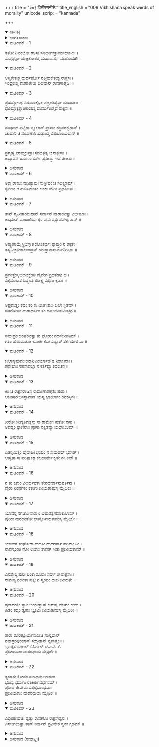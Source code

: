 +++
title = "००९ विभीषणनीतिः"
title_english = "009 Vibhishana speak words of morality"
unicode_script = "kannada"

+++
<details open><summary>वाचनम्</summary>

<div class="audioEmbed"  caption="श्रीराम-हरिसीताराममूर्ति-घनपाठिभ्यां वचनम्" src="https://archive.org/download/Ramayana-recitation-Sriram-harisItArAmamUrti-Ghanapaati-v2/Kanda_6/Kanda_6_YK-009-Vibhishana_speak_words_of_morality.mp3"></div>
</details>



<details><summary>ಭಾಗಸೂಚನಾ</summary>

ವಿಭೀಷಣನು ರಾವಣನಲ್ಲಿ ಶ್ರೀರಾಮನ ಅಜೇಯತ್ವವನ್ನು ತಿಳಿಸಿ, ಸೀತೆಯನ್ನು ಹಿಂದಿರುಗಿಸುವಂತೆ ಒತ್ತಾಯಿಸುವುದು
</details>

<details open><summary>ಮೂಲಮ್ - 1</summary>

ತತೋ ನಿಕುಂಭೋ ರಭಸಃ ಸೂರ್ಯಶತ್ರುರ್ಮಹಾಬಲಃ ।  
ಸುಪ್ತಘ್ನೋ ಯಜ್ಞಕೋಪಶ್ಚ ಮಹಾಪಾರ್ಶ್ವ ಮಹೋದರೌ ॥
</details>

<details open><summary>ಮೂಲಮ್ - 2</summary>

ಅಗ್ನಿಕೇತುಶ್ಚ ದುರ್ಧರ್ಷೋ ರಶ್ಮಿಮಕೇತುಶ್ಚ ರಾಕ್ಷಸಃ ।  
ಇಂದ್ರಜಿಚ್ಚ ಮಹಾತೇಜಾ ಬಲವಾನ್ ರಾವಣಾತ್ಮಜಃ ॥
</details>

<details open><summary>ಮೂಲಮ್ - 3</summary>

ಪ್ರಹಸ್ತೋಽಥ ವಿರೂಪಾಕ್ಷೋ ವಜ್ರದಂಷ್ಟ್ರೋ ಮಹಾಬಲಃ ।  
ಧೂಮ್ರಾಕ್ಷಶ್ಚಾತಿಕಾಯಶ್ಚ ದುರ್ಮುಖಶ್ಚೈವ ರಾಕ್ಷಸಃ ॥
</details>

<details open><summary>ಮೂಲಮ್ - 4</summary>

ಪರಿಘಾನ್ ಪಟ್ಟಿಶಾ ನ್ಶೂಲಾನ್ ಪ್ರಾಸಾಂ ಶಕ್ತಿಪರಶ್ವಧಾನ್ ।  
ಚಾಪಾನಿ ಚ ಸುಬಾಣಾನಿ ಖಡ್ಗಾಂಶ್ಚ ವಿಪುಲಾಂಬುಭಾನ್ ॥
</details>

<details open><summary>ಮೂಲಮ್ - 5</summary>

ಪ್ರಗೃಹ್ಯ ಪರಮಕ್ರುದ್ಧಾಃ ಸಮುತ್ಪತ್ಯ ಚ ರಾಕ್ಷಸಾಃ ।  
ಅಬ್ರುವನ್  ರಾವಣಂ ಸರ್ವೇ ಪ್ರದೀಪ್ತಾ ಇವ ತೇಜಸಾ ॥
</details>

<details><summary>ಅನುವಾದ</summary>

ಅನಂತರ ನಿಕುಂಭ, ರಭಸ, ಮಹಾಬಲೀ ಸೂರ್ಯ ಶತ್ರು, ಸುಪ್ತಘ್ನ, ಯಜ್ಞಕೋಪ, ಮಹಾಪಾರ್ಶ್ವ, ಮಹೋದರ,ದುರ್ಜಯ, ಅಗ್ನಿಕೇತು, ರಾಕ್ಷಸ ರಶ್ಮಿಕೇತು, ಮಹಾತೇಜಸ್ವೀ ಬಲವಂತ ರಾವಣಕುಮಾರ ಇಂದ್ರಜಿತು, ಪ್ರಹಸ್ತ, ವಿರೂಪಾಕ್ಷ, ಮಹಾಬಲಿ ವಜ್ರದಂಷ್ಟ್ರ, ಧೂಮ್ರಾಕ್ಷ, ಅತಿಕಾಯ ಮತ್ತು ನಿಶಾಚರ ದುರ್ಮುಖ - ಇವರೆಲ್ಲ ರಾಕ್ಷಸರು ಅತ್ಯಂತ ಕುಪಿತರಾಗಿ ಕೈಗಳಲ್ಲಿ ಪರಿಘ, ಪಟ್ಟಿಶ, ಶೂಲ, ಪ್ರಾಸ, ಶಕ್ತಿ, ಕೊಡಲಿ, ಧನುರ್ಬಾಣ ಹಾಗೂ ಹರಿತವಾದ ದೊಡ್ಡ-ದೊಡ್ಡ ಖಡ್ಗಗಳನ್ನೆತ್ತಿಕೊಂಡು ಕುಣಿಯುತ್ತಾ ರಾವಣನ ಎದುರಿಗೆ ಬಂದು, ತಮ್ಮ ತೇಜದಿಂದ ಉರಿಯುತ್ತಾ ಎಲ್ಲರೂ ಅವನಲ್ಲಿ ಹೇಳಿದರ.॥1-5॥
</details>

<details open><summary>ಮೂಲಮ್ - 6</summary>

ಅದ್ಯ ರಾಮಂ ವಧಿಷ್ಯಾಮಃ ಸುಗ್ರೀವಂ ಚ ಸಲಕ್ಷ್ಮಣಮ್ ।  
ಕೃಪಣಂ ಚ ಹನೂಮಂತಂ ಲಂಕಾ ಯೇನ ಪ್ರಧರ್ಷಿತಾ ॥
</details>

<details><summary>ಅನುವಾದ</summary>

ನಾವು ಇಂದೇ ರಾಮ, ಸುಗ್ರೀವ, ಲಕ್ಷ್ಮಣ ಮತ್ತು ಲಂಕೆಯನ್ನು ಸುಟ್ಟ ಹೇಡಿಯಾದ ಹನುಮಂತನನ್ನೂ ಕೊಂದುಹಾಕುವೆವು.॥6॥
</details>

<details open><summary>ಮೂಲಮ್ - 7</summary>

ತಾನ್ ಗೃಹೀತಾಯುಧಾನ್ ಸರ್ವಾನ್ ವಾರಾಯಿತ್ವಾ ವಿಭೀಷಣಃ ।  
ಅಬ್ರವೀತ್ ಪ್ರಾಂಜಲಿರ್ವಾಕ್ಯಂ ಪುನಃ ಪ್ರತ್ಯುಪವೇಶ್ಯ ತಾನ್ ॥
</details>

<details><summary>ಅನುವಾದ</summary>

ಕೈಗಳಲ್ಲಿ ಅಸ್ತ್ರ-ಶಸ್ತ್ರಗಳನ್ನು ಹಿಡಿದು ನಿಂತು ಆ ಎಲ್ಲ ರಾಕ್ಷಸರು ಹೊರಟಿರುವುದನ್ನು ನೋಡಿ ವಿಭೀಷಣನು ಅವರೆಲ್ಲರನ್ನು ತಡೆದು ಕುಳ್ಳಿರಿಸಿ, ಕೈಮುಗಿದುಕೊಂಡು ರಾವಣನಲ್ಲಿ ಹೇಳಿದನು .॥7॥
</details>

<details open><summary>ಮೂಲಮ್ - 8</summary>

ಅಪ್ಯುಪಾಯೈಸ್ತ್ರಿಭಿಸ್ತಾತ ಯೋಽರ್ಥಃ ಪ್ರಾಪ್ತುಂ ನ ಶಕ್ಯತೇ ।  
ತಸ್ಯ ವಿಕ್ರಮಕಾಲಾಂಸ್ತಾನ್ ಯುಕ್ತಾನಾಹುರ್ಮನೀಷಿಣಃ ॥
</details>

<details><summary>ಅನುವಾದ</summary>

ಅಣ್ಣ! ಯಾವ ಮನೋರಥವು ಸಾಮ ದಾನ ಮತ್ತು ಭೇದ - ಈ ಮೂರು ಉಪಾಯಗಳಿಂದ ಈಡೇರಿಸದಿದ್ದರೆ, ಅದರ ಪ್ರಾಪ್ತಿಗಾಗಿ ಪರಾಕ್ರಮ ತೋರುವುದು ಯೋಗ್ಯವೆಂದು ನೀತಿಶಾಸ್ತ್ರಜ್ಞ ವಿದ್ವಾಂಸರು ತಿಳಿಸಿರುವರು.॥8॥
</details>

<details open><summary>ಮೂಲಮ್ - 9</summary>

ಪ್ರಮತ್ತೇಷ್ವಭಿಯುಕ್ತೇಷು ದೈವೇನ ಪ್ರಹತೇಷು ಚ ।  
ವಿಕ್ರಮಾಸ್ತಾತ ಸಿದ್ಧ್ಯಂತಿ ಪರೀಕ್ಷ್ಯ ವಿಧಿನಾ ಕೃತಾಃ ॥
</details>

<details><summary>ಅನುವಾದ</summary>

ಅಯ್ಯಾ! ಯಾವ ಶತ್ರುವು ಪ್ರಮತ್ತನಾಗಿರುವನೋ, ಬೇರೆ ಶತ್ರುಗಳು ಆಕ್ರಮಣ ಮಾಡಿರುವರೋ, ಮಹಾರೋಗಾದಿಗಳಿಂದ ಗ್ರಸ್ತನಾದ್ದರಿಂದ ದೈವದಿಂದ ವಂಚಿತನಾಗಿರುವನೋ, ಅವನ ಮೇಲೆ ಚೆನ್ನಾಗಿ ಪರೀಕ್ಷಿಸಿ ವಿಧಿಪೂರ್ವಕ ಮಾಡಿದ ಪರಾಕ್ರಮವೇ ಸಲವಾಗುತ್ತದೆ.॥9॥
</details>

<details open><summary>ಮೂಲಮ್ - 10</summary>

ಅಪ್ರಮತ್ತಂ ಕಥಂ ತಂ ತು ವಿಜಿಗೀಷುಂ ಬಲೇ ಸ್ಥಿತಮ್ ।  
ಜಿತರೋಷಂ ದುರಾಧರ್ಷಂ ತಂ ದರ್ಷಯಿತುಮಿಚ್ಛಥ ॥
</details>

<details><summary>ಅನುವಾದ</summary>

ಶ್ರೀರಾಮಚಂದ್ರನು ತಿಳಿವಳಿಕೆ ಇಲ್ಲದವನಲ್ಲ. ಅವನು ವಿಜಯದ ಇಚ್ಛೆಯಿಂದ ಬರುತ್ತಿರುವನು ಮತ್ತು ಅವನ ಜೊತೆಗೆ ಸೈನ್ಯವೂ ಇದೆ. ಅವನು ಕ್ರೋಧವನ್ನು ಸರ್ವಥಾ ಗೆದ್ದುಕೊಂಡಿರುವನು. ಆದ್ದರಿಂದ ಅವನು ಸರ್ವಥಾ ದುರ್ಜಯನಾಗಿದ್ದಾನೆ. ಇಂತಹ ಅಜೇಯ ವೀರನನ್ನು ನೀವು ಸೋಲಿಸಲು ಬಯಸುತ್ತಿರುವಿರಿ.॥10॥
</details>

<details open><summary>ಮೂಲಮ್ - 11</summary>

ಸಮುದ್ರಂ ಲಂಘಯಿತ್ವಾ ತು ಘೋರಂ ನದನದೀಪತಿಮ್ ।  
ಗತಿಂ ಹನೂಮತೋ ಲೋಕೇ ಕೋ ವಿದ್ಯಾತ್ ತರ್ಕಯೇತ ವಾ ॥
</details>

<details open><summary>ಮೂಲಮ್ - 12</summary>

ಬಲಾನ್ಯಪರಿಮೇಯಾನಿ ವೀರ್ಯಾಣಿ ಚ ನಿಶಾಚರಾಃ ।  
ಪರೇಷಾಂ ಸಹಸಾವಜ್ಞಾ ನ ಕರ್ತವ್ಯಾ ಕಥಂಚನ ॥
</details>

<details><summary>ಅನುವಾದ</summary>

ನಿಶಾಚರರೇ! ನದ-ನದಿಗಳ ಸ್ವಾಮಿ ಭಯಂಕರ ಮಹಾಸಮುದ್ರವನ್ನು ಒಂದೇ ನೆಗೆತಕ್ಕೆ ಹಾರಿ ಇಲ್ಲಿಗೆ ಬಂದಿದ್ದ ಹನುಮಂತನ ಗತಿಯನ್ನು ಯಾರು ತಾನೇ ಬಲ್ಲರು? ಅಥವಾ ಯಾರು ತಾನೇ ಅನುಮಾನ ಮಾಡಬಲ್ಲನು? ಶತ್ರುಗಳ ಬಳಿ ಅಸಂಖ್ಯ ಸೈನ್ಯವಿದೆ, ಅವರಲ್ಲಿ ಅಸೀಮ ಬಲ ಮತ್ತು ಪರಾಕ್ರಮವಿದೆ. ಇದನ್ನು ನೀವು ಚೆನ್ನಾಗಿ ತಿಳಿದುಕೊಳ್ಳಿ. ಬೇರೆಯವರ ಶಕ್ತಿಯನ್ನು ಮರೆತು ಯಾವ ರೀತಿಯಿಂದಲೂ ತತ್ಕ್ಷಣ ಅವರ ಅವಹೇಳನ ಮಾಡಬಾರದು.॥11-1.॥
</details>

<details open><summary>ಮೂಲಮ್ - 13</summary>

ಕಿಂ ಚ ರಾಕ್ಷಸರಾಜಸ್ಯ ರಾಮೇಣಾಪಕೃತಂ ಪುರಾ ।  
ಆಜಹಾರ ಜನಸ್ಥಾನಾದ್ ಯಸ್ಯ ಭಾರ್ಯಾಂ ಯಶಸ್ವಿನಃ ॥
</details>

<details><summary>ಅನುವಾದ</summary>

ಆ ಯಶಸ್ವೀ ಮಹಾತ್ಮನ ಪತ್ನಿಯನ್ನು ಜನಸ್ಥಾನದಿಂದ ಕದ್ದುತರಲು ಶ್ರೀರಾಮ ಚಂದ್ರನು ಮೊದಲು ಯಾವ ಅಪರಾಧವನ್ನು ಮಾಡಿದ್ದನು.॥1.॥
</details>

<details open><summary>ಮೂಲಮ್ - 14</summary>

ಖರೋ ಯದ್ಯತಿವೃತ್ತಸ್ತು ಸಾ ರಾಮೇಣ ಹತೋ ರಣೇ ।  
ಅವಶ್ಯಂ ಪ್ರಾಣಿನಾಂ ಪ್ರಾಣಾ ರಕ್ಷಿತವ್ಯಾ ಯಥಾಬಲಮ್ ॥
</details>

<details><summary>ಅನುವಾದ</summary>

ಅವನು ಖರನನ್ನು ಕೊಂದಿದ್ದನು ಎಂದು ಹೇಳಿದರೂ ಇದು ಸರಿಯಲ್ಲ; ಏಕೆಂದರೆ ಖರನು ಅತ್ಯಾಚಾರಿಯಾಗಿದ್ದನು. ಅವನು ಸ್ವತಃ ರಾಮನನ್ನು ಕೊಲ್ಲಲು ಅವನ ಮೇಲೆ ಆಕ್ರಮಣ ಮಾಡಿದ್ದನು. ಅದಕ್ಕಾಗಿ ಶ್ರೀರಾಮನು ರಣರಂಗದಲ್ಲಿ ಅವನನ್ನು ವಧಿಸಿದನು; ಏಕೆಂದರೆ ಪ್ರತಿಯೊಂದು ಪ್ರಾಣಿಗೂ ಯಥಾಶಕ್ತಿ ತನ್ನ ಪ್ರಾಣಗಳನ್ನು ರಕ್ಷಿಸುವುದು ಅವಶ್ಯವಾಗಿದೆ.॥1.॥
</details>

<details open><summary>ಮೂಲಮ್ - 15</summary>

ಏತನ್ನಿಮಿತ್ತಂ ವೈದೇಹೀ ಭಯಂ ನ ಸುಮಹದ್ ಭವೇತ್ ।  
ಆಹೃತಾ ಸಾ ಪರಿತ್ಯಾಜ್ಯಾ ಕಲಹಾರ್ಥೇ ಕೃತೇ ನು ಕಿಮ್ ॥
</details>

<details><summary>ಅನುವಾದ</summary>

ಇದೇ ಕಾರಣದಿಂದ ಸೀತೆಯನ್ನು ಕದ್ದು ತಂದಿದ್ದರೆ ಆಕೆಯನ್ನು ಬೇಗನೇ ಹಿಂದಿರುಗಿಸಬೇಕು. ಇಲ್ಲದಿದ್ದರೆ ನಮ್ಮ ಮೇಲೆ ಮಹಾಭಯ ಎರಗಲಿದೆ. ಕೇವಲ ಕಲಹವೇ ಕರ್ಮದ ಫಲವಾಗಿದ್ದರೆ ಅದನ್ನು ಮಾಡುವುದರಿಂದ ಏನು ಲಾಭ .॥1.॥
</details>

<details open><summary>ಮೂಲಮ್ - 16</summary>

ನ ತು ಕ್ಷಮಂ ವೀರ್ಯವತಾ ತೇನಧರ್ಮಾನುವರ್ತಿನಾ ।  
ವೈರಂ ನಿರರ್ಥಕಂ ಕರ್ತುಂ ದೀಯತಾಮಸ್ಯ ಮೈಥಿಲೀ ॥
</details>

<details><summary>ಅನುವಾದ</summary>

ಶ್ರೀರಾಮನು ಬಹಳ ಧರ್ಮಾತ್ಮಾ ಮತ್ತು ಪರಾಕ್ರಮಿಯಾಗಿದ್ದಾನೆ. ಅವನೊಂದಿಗೆ ವ್ಯರ್ಥವಾಗಿ ವೈರಮಾಡುವುದು ಉಚಿತವಲ್ಲ. ಮಿಥಿಲೇಶಕುಮಾರಿ ಸೀತೆಯನ್ನು ಅವನ ಬಳಿ ಹಿಂದಿರುಗಿಸಬೇಕು.॥1.॥
</details>

<details open><summary>ಮೂಲಮ್ - 17</summary>

ಯಾವನ್ನ ಸಗಜಾಂ ಸಾಶ್ವಾಂ ಬಹುರತ್ನಸಮಾಕುಲಾಮ್ ।  
ಪುರೀಂ ದಾರಯತೋ ಬಾಣೈರ್ದಿಯತಾಮಸ್ಯ ಮೈಥಿಲೀ ॥
</details>

<details><summary>ಅನುವಾದ</summary>

ಆನೆ, ಕುದುರೆ ಮತ್ತು ಅನೇಕ ರತ್ನಗಳಿಂದ ತುಂಬಿದ ಲಂಕೆಯನ್ನು ಶ್ರೀರಾಮನು ತನ್ನ ಬಾಣಗಳಿಂದ ವಿಧ್ವಸ್ಥ ಮಾಡಿಬಿಡುವ ಮೊದಲೇ ಮೈಥಿಲಿಯನ್ನು ಮರಳಿ ಕಳಿಸಿಕೊಡಬೇಕು.॥1.॥
</details>

<details open><summary>ಮೂಲಮ್ - 18</summary>

ಯಾವತ್ ಸುಘೋರಾ ಮಹತೀ ದುರ್ಧರ್ಷಾ ಹರಿವಾಹಿನೀ ।  
ನಾವಸ್ಕಂದತಿ ನೋ ಲಂಕಾಂ ತಾವತ್ ಸೀತಾ ಪ್ರದೀಯತಾಮ್ ॥
</details>

<details><summary>ಅನುವಾದ</summary>

ಅತ್ಯಂತ ಭಯಂಕರ ವಿಶಾಲ ಮತ್ತು ದುರ್ಜಯ ವಾನರ ಸೈನ್ಯವು ನಮ್ಮ ಲಂಕೆಯನ್ನು ಗೆದ್ದುಕೊಳ್ಳುವ ಮೊದಲೇ ಸೀತೆಯನ್ನು ಹಿಂದಕ್ಕೆ ಕಳಿಸಿಕೊಡಬೇಕು.॥18॥
</details>

<details open><summary>ಮೂಲಮ್ - 19</summary>

ವಿನಶ್ಯೇದ್ಧಿ ಪುರೀ ಲಂಕಾ ಶೂರಾಃ ಸರ್ವೇ ಚ ರಾಕ್ಷಸಾಃ ।  
ರಾಮಸ್ಯ ದಯಿತಾ ಪತ್ನೀ ನ ಸ್ವಯಂ ಯದಿ ದೀಯತೇ ॥
</details>

<details><summary>ಅನುವಾದ</summary>

ಶ್ರೀರಾಮನ ಪ್ರಾಣವಲ್ಲಭೆ ಸೀತೆಯನ್ನು ನಾವಾಗಿಯೇ ಹಿಂದಿರುಗಿಸದಿದ್ದರೆ ಈ ಲಂಕಾಪುರಿಯು ನಾಶವಾಗಿ, ಸಮಸ್ತ ಶೂರವೀರ ರಾಕ್ಷಸರು ಸತ್ತುಹೋದಾರು.॥1.॥
</details>

<details open><summary>ಮೂಲಮ್ - 20</summary>

ಪ್ರಸಾದಯೇ ತ್ವಾಂ ಬಂಧುತ್ವಾತ್ ಕುರುಷ್ವ ವಚನಂ ಮಮ ।  
ಹಿತಂ ತಥ್ಯಂ ತ್ವಹಂ ಬ್ರೂಮಿ ದೀಯತಾಮಸ್ಯ ಮೈಥಿಲೀ ॥
</details>

<details><summary>ಅನುವಾದ</summary>

ನೀವು ನನ್ನ ಅಣ್ಣನಾಗಿರುವಿರಿ. ಆದ್ದರಿಂದ ನಾನು ನಿಮ್ಮನ್ನು ವಿನಯಪೂರ್ವಕ ಸಂತೋಷಗೊಳಿಸಲು ಬಯಸುತ್ತಿರುವೆನು. ನೀವು ನನ್ನ ಮಾತನ್ನು ಒಪ್ಪಿಕೊಳ್ಳಿ. ನಾನು ನಿಮ್ಮ ಹಿತಕ್ಕಾಗಿ ನಿಜವಾದ ಮಾತನ್ನು ಹೇಳುವೆನು. ನೀವು ಶ್ರೀರಾಮನಿಗೆ ಅವನ ಸೀತೆಯನ್ನು ಹಿಂದಿರುಗಿಸಿರಿ.॥2.॥
</details>

<details open><summary>ಮೂಲಮ್ - 21</summary>

ಪುರಾ ಶೂರತ್ಸೂರ್ಯಮರೀಚಿ ಸಂನ್ನಿಭಾನ್  
ನವಾಗ್ರರಪುಂಖಾನ್ ಸುದೃಢಾನ್ ನೃಪಾತ್ಮಜಃ ।  
ಸೃಜತ್ಯಮೋಘಾನ್ ವಿಶಿಖಾನ್ ವಧಾಯ ತೇ  
ಪ್ರದೀಯತಾಂ ದಾಶರಥಾಯ ಮೈಥಿಲೀ ॥
</details>

<details><summary>ಅನುವಾದ</summary>

ರಾಜಕುಮಾರ ಶ್ರೀರಾಮನು ನಿಮ್ಮ ವಧೆಗಾಗಿ ಶರತ್ಕಾಲದ ಸೂರ್ಯಕಿರಣಗಳಂತೆ ತೇಜಸ್ವೀ, ಉಜ್ವಲ ಅಗ್ರಭಾಗವುಳ್ಳ, ಗರಿಗಳಿಂದ ಸುಶೋಭಿತ, ಸುದೃಢ, ಅಮೋಘ ಬಾಣಗಳ ಮಳೆಗರೆಯುವ ಮೊದಲೇ ನೀವು ಆ ದಶರಥನಂದನನ ಸೇವೆಯಲ್ಲಿ ಮಿಥಿಲೇಶಕುಮಾರಿ ಸೀತೆಯನ್ನು ಒಪ್ಪಿಸಿಬಿಡಿರಿ.॥21॥
</details>

<details open><summary>ಮೂಲಮ್ - 22</summary>

ತ್ಯಜಾಶು ಕೋಪಂ ಸುಖಧರ್ಮನಾಶನಂ  
ಭಜಸ್ವ ಧರ್ಮಂ ರತಿಕೀರ್ತಿವರ್ಧನಮ್ ।  
ಪ್ರಸೀದ ಜೀವೇಮ ಸಪುತ್ರಬಾಂಧವಾಃ  
ಪ್ರದೀಯತಾಂ ದಾಶರಥಾಯ ಮೈಥಿಲೀ ॥
</details>

<details><summary>ಅನುವಾದ</summary>

ಅಣ್ಣಾ! ನೀವು ಕ್ರೋಧವನ್ನು ಬಿಡಿರಿ; ಏಕೆಂದರೆ ಅದು ಸುಖ ಮತ್ತು ಧರ್ಮದ ನಾಶ ಮಾಡುವಂತಹುದು. ಧರ್ಮವನ್ನು ಸೇವಿಸು, ಏಕೆಂದರೆ ಅದು ಸುಖ ಮತ್ತು ಯಶವನ್ನು ಹೆಚ್ಚಿಸುತ್ತದೆ. ನಮ್ಮ ಮೇಲೆ ಪ್ರಸನ್ನನಾಗು, ಅದರಿಂದ ನಾವು ಮಕ್ಕಳು, ಬಂಧುಬಾಂಧವರೊಂದಿಗೆ ಸುಖವಾಗಿ ಜೀವಿಸಿ ಇರಬಲ್ಲೆವು. ಇದೇ ದೃಷ್ಟಿಯಿಂದ ನೀವು ದಶರಥನಂದನ ಶ್ರೀರಾಮನ ಕೈಗೆ ಮೈಥಿಲಿಯನ್ನು ಒಪ್ಪಿಸಿ ಬಿಡಿ, ಇದೇ ನನ್ನ ಪ್ರಾರ್ಥನೆಯಾಗಿದೆ.॥2.॥
</details>

<details open><summary>ಮೂಲಮ್ - 23</summary>

ವಿಭೀಷಣವಚಃ ಶೃತ್ವಾ ರಾವಣೋ ರಾಕ್ಷಸೇಶ್ವರಃ ।  
ವಿಸರ್ಜಯಿತ್ವಾ ತಾನ್ ಸರ್ವಾನ್ ಪ್ರವಿವೇಶ ಸ್ವಕಂ ಗೃಹಮ್ ॥
</details>

<details><summary>ಅನುವಾದ</summary>

ವಿಭೀಷಣನ ಈ ಮಾತನ್ನು ಕೇಳಿ ರಾಕ್ಷಸರಾಜ ರಾವಣನು ಆ ಎಲ್ಲ ಸಭಾಸದರನ್ನು ಬೀಳ್ಕೊಟ್ಟು ತನ್ನ ಭವನಕ್ಕೆ ನಡೆದನು.॥2.॥
</details>

<details><summary>ಅನುವಾದ (ಸಮಾಪ್ತಿಃ)</summary>

ಶ್ರೀವಾಲ್ಮೀಕಿ ವಿರಚಿತ ಆರ್ಷರಾಮಾಯಣ ಆದಿಕಾವ್ಯದ ಯುದ್ಧಕಾಂಡದಲ್ಲಿ ಒಂಭತ್ತನೆಯ ಸರ್ಗ ಪೂರ್ಣವಾಯಿತು.॥9॥
</details>
